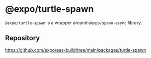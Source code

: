 # @expo/turtle-spawn

`@expo/turtle-spawn` is a wrapper around `@expo/spawn-async` library.

## Repository

https://github.com/expo/eas-build/tree/main/packages/turtle-spawn
